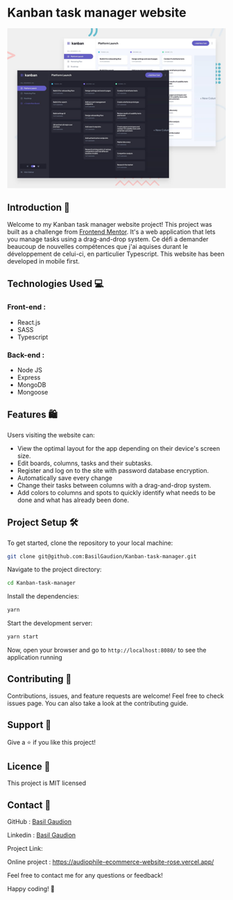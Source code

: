 # Kanban task manager website

![Design preview for the Kanban task manager website](./preview.jpg)

## Introduction 🎉

Welcome to my Kanban task manager website project! This project was built as a challenge from [Frontend Mentor](https://www.frontendmentor.io). It's a web application that lets you manage tasks using a drag-and-drop system. Ce défi a demander beaucoup de nouvelles compétences que j'ai aquises durant le développement de celui-ci, en particulier Typescript. This website has been developed in mobile first.

## Technologies Used 💻

### Front-end :

- React.js
- SASS
- Typescript

### Back-end :

- Node JS
- Express
- MongoDB
- Mongoose


## Features 🛍

Users visiting the website can:
- View the optimal layout for the app depending on their device's screen size.
- Edit boards, columns, tasks and their subtasks.
- Register and log on to the site with password database encryption.
- Automatically save every change
- Change their tasks between columns with a drag-and-drop system.
- Add colors to columns and spots to quickly identify what needs to be done and what has already been done.

## Project Setup 🛠

To get started, clone the repository to your local machine:

```sh
git clone git@github.com:BasilGaudion/Kanban-task-manager.git
```

Navigate to the project directory:

```sh
cd Kanban-task-manager
```

Install the dependencies:

```sh
yarn
```

Start the development server:

```sh
yarn start
```

Now, open your browser and go to `http://localhost:8080/` to see the application running

## Contributing 🤝

Contributions, issues, and feature requests are welcome! Feel free to check issues page. You can also take a look at the contributing guide.

## Support 🙌

Give a ⭐️ if you like this project!

## Licence 📝

This project is MIT licensed

## Contact 💌

GitHub : [Basil Gaudion](https://github.com/BasilGaudion)

Linkedin : [Basil Gaudion](https://www.linkedin.com/in/basil-gaudion/)

Project Link:

Online project : https://audiophile-ecommerce-website-rose.vercel.app/

Feel free to contact me for any questions or feedback!

Happy coding! 🚀

